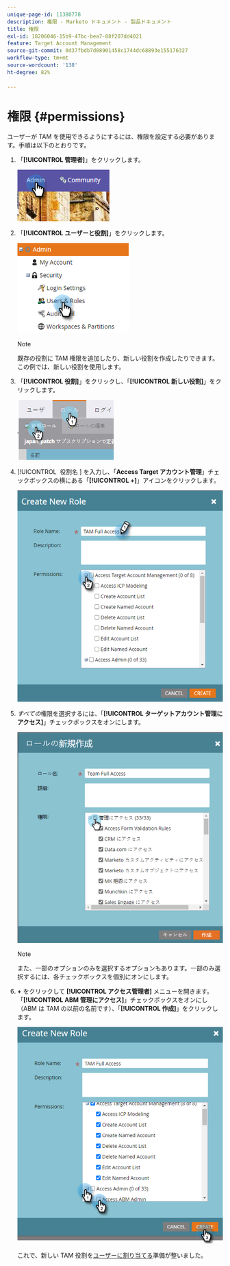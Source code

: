 ```yaml
---
unique-page-id: 11380778
description: 権限 - Marketo ドキュメント - 製品ドキュメント
title: 権限
exl-id: 18206046-15b9-47bc-bea7-88f207dd4021
feature: Target Account Management
source-git-commit: 0d37fbdb7d08901458c1744dc68893e155176327
workflow-type: tm+mt
source-wordcount: '138'
ht-degree: 82%

---
```


# 権限 {#permissions}

ユーザーが TAM を使用できるようにするには、権限を設定する必要があります。手順は以下のとおりです。

1. 「**[!UICONTROL 管理者]**」をクリックします。

   ![](assets/one-2.png)

1. 「**[!UICONTROL ユーザーと役割]**」をクリックします。

   ![](assets/two-2.png)

   >[!NOTE]
   >
   >既存の役割に TAM 権限を追加したり、新しい役割を作成したりできます。この例では、新しい役割を使用します。

1. 「**[!UICONTROL 役割]**」をクリックし、「**[!UICONTROL 新しい役割]**」をクリックします。

   ![](assets/three-2.png)

1. [!UICONTROL &#x200B; 役割名 &#x200B;] を入力し、「**Access Target アカウント管理**」チェックボックスの横にある「**[!UICONTROL +]**」アイコンをクリックします。

   ![](assets/permissions-4.png)

1. _すべての_&#x200B;権限を選択するには、「**[!UICONTROL ターゲットアカウント管理にアクセス]**」チェックボックスをオンにします。

   ![](assets/permissions-5.png)

   >[!NOTE]
   >
   >また、一部のオプションのみを選択するオプションもあります。一部のみ選択するには、各チェックボックスを個別にオンにします。

1. **+** をクリックして **[!UICONTROL アクセス管理者]** メニューを開きます。 「**[!UICONTROL ABM 管理にアクセス]**」チェックボックスをオンにし（ABM は TAM の以前の名前です）、「**[!UICONTROL 作成]**」をクリックします。

   ![](assets/permissions-6.png)

   これで、新しい TAM 役割を[ユーザーに割り当てる](/help/marketo/product-docs/administration/users-and-roles/managing-user-roles-and-permissions.md#assign-roles-to-a-user)準備が整いました。
